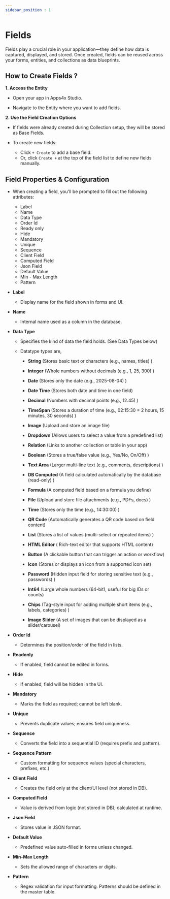 ```yaml
---
sidebar_position : 1
---
```


# Fields

Fields play a crucial role in your application—they define how data is captured, displayed, and stored. Once created, fields can be reused across your forms, entities, and collections as data blueprints.

## How to Create Fields ?

**1. Access the Entity**

  - Open your app in Apps4x Studio.

  - Navigate to the Entity where you want to add fields.

**2. Use the Field Creation Options**

  - If fields were already created during Collection setup, they will be stored as Base Fields.

  - To create new fields:
    - Click `+ Create` to add a base field.
    - Or, click `Create +` at the top of the field list to define new fields manually.

## Field Properties & Configuration

  - When creating a field, you'll be prompted to fill out the following attributes:

    - Label
    - Name
    - Data Type
    - Order Id
    - Ready only
    - Hide
    - Mandatory
    - Unique
    - Sequence
    - Client Field
    - Computed Field
    - Json Field
    - Default Value
    - Min - Max Length
    - Pattern

  - **Label**
    - Display name for the field shown in forms and UI.

  - **Name**
    - Internal name used as a column in the database.

  - **Data Type**
    - Specifies the kind of data the field holds. (See Data Types below)

    - Datatype types are,
      - **String** (Stores basic text or characters (e.g., names, titles) )

      - **Integer** (Whole numbers without decimals (e.g., 1, 25, 300) )

      - **Date** (Stores only the date (e.g., 2025-08-04) )

      - **Date Time** (Stores both date and time in one field)

      - **Decimal** (Numbers with decimal points (e.g., 12.45) )

      - **TimeSpan** (Stores a duration of time (e.g., 02:15:30 = 2 hours, 15 minutes, 30 seconds) )

      - **Image** (Upload and store an image file)

      - **Dropdown** (Allows users to select a value from a predefined list)

      - **Relation** (Links to another collection or table in your app)

      - **Boolean** (Stores a true/false value (e.g., Yes/No, On/Off) )

      - **Text Area** (Larger multi-line text (e.g., comments, descriptions) )

      - **DB Computed** (A field calculated automatically by the database (read-only) )

      - **Formula** (A computed field based on a formula you define)

      - **File** (Upload and store file attachments (e.g., PDFs, docs) )

      - **Time** (Stores only the time (e.g., 14:30:00) )

      - **QR Code** (Automatically generates a QR code based on field content)

      - **List** (Stores a list of values (multi-select or repeated items) )

      - **HTML Editor** (	Rich-text editor that supports HTML content)

      - **Button** (A clickable button that can trigger an action or workflow)

      - **Icon** (Stores or displays an icon from a supported icon set)

      - **Password** (Hidden input field for storing sensitive text (e.g., passwords) )

      - **Int64** (Large whole numbers (64-bit), useful for big IDs or counts)

      - **Chips** (Tag-style input for adding multiple short items (e.g., labels, categories) )

      - **Image Slider** (A set of images that can be displayed as a slider/carousel)

  - **Order Id**
    - Determines the position/order of the field in lists.

  - **Readonly**
    - 	If enabled, field cannot be edited in forms.

  - **Hide**
    - 	If enabled, field will be hidden in the UI.

  - **Mandatory**
    - 	Marks the field as required; cannot be left blank.

  - **Unique**
    - Prevents duplicate values; ensures field uniqueness.

  - **Sequence**
    - 	Converts the field into a sequential ID (requires prefix and pattern).

  - **Sequence Pattern**
    - Custom formatting for sequence values (special characters, prefixes, etc.)

  - **Client Field**
    - Creates the field only at the client/UI level (not stored in DB).

  - **Computed Field**
    - Value is derived from logic (not stored in DB); calculated at runtime.

  - **Json Field**
    - Stores value in JSON format.

  - **Default Value**
    - Predefined value auto-filled in forms unless changed.

  - **Min-Max Length**
    - Sets the allowed range of characters or digits.

  - **Pattern**
    - Regex validation for input formatting. Patterns should be defined in the master table.